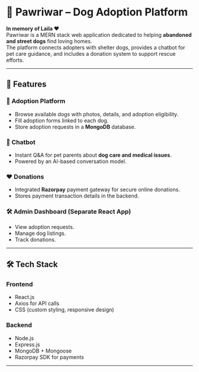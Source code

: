 # 🐾 Pawriwar – Dog Adoption Platform

**In memory of Laila ❤️**  
Pawriwar is a MERN stack web application dedicated to helping **abandoned and street dogs** find loving homes.  
The platform connects adopters with shelter dogs, provides a chatbot for pet care guidance, and includes a donation system to support rescue efforts.

---

## 🚀 Features

### 🐶 Adoption Platform
- Browse available dogs with photos, details, and adoption eligibility.
- Fill adoption forms linked to each dog.
- Store adoption requests in a **MongoDB** database.

### 💬 Chatbot
- Instant Q&A for pet parents about **dog care and medical issues**.
- Powered by an AI-based conversation model.

### ❤️ Donations
- Integrated **Razorpay** payment gateway for secure online donations.
- Stores payment transaction details in the backend.

### 🛠 Admin Dashboard (Separate React App)
- View adoption requests.
- Manage dog listings.
- Track donations.

---

## 🛠 Tech Stack

### **Frontend**
- React.js
- Axios for API calls
- CSS (custom styling, responsive design)

### **Backend**
- Node.js
- Express.js
- MongoDB + Mongoose
- Razorpay SDK for payments

---



